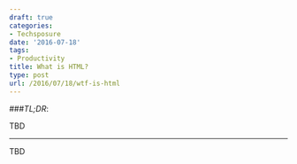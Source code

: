```yaml
---
draft: true
categories:
- Techsposure
date: '2016-07-18'
tags:
- Productivity
title: What is HTML?
type: post
url: /2016/07/18/wtf-is-html
---
```



###*TL;DR*:

TBD

---

TBD
